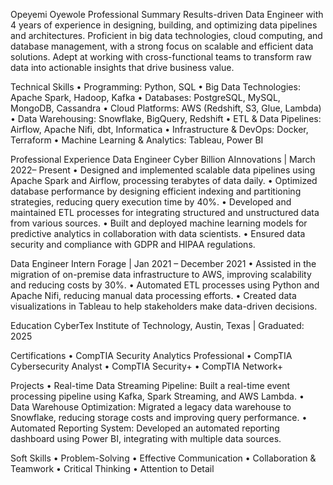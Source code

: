 Opeyemi Oyewole
Professional Summary
Results-driven Data Engineer with 4 years of experience in designing, building, and optimizing data pipelines and architectures. Proficient in big data technologies, cloud computing, and database management, with a strong focus on scalable and efficient data solutions. Adept at working with cross-functional teams to transform raw data into actionable insights that drive business value.

Technical Skills
    • Programming: Python, SQL
    • Big Data Technologies: Apache Spark, Hadoop, Kafka
    • Databases: PostgreSQL, MySQL, MongoDB, Cassandra
    • Cloud Platforms: AWS (Redshift, S3, Glue, Lambda)
    • Data Warehousing: Snowflake, BigQuery, Redshift
    • ETL & Data Pipelines: Airflow, Apache Nifi, dbt, Informatica
    • Infrastructure & DevOps: Docker, Terraform
    • Machine Learning & Analytics: Tableau, Power BI


Professional Experience
Data Engineer
Cyber Billion AInnovations | March 2022– Present
    • Designed and implemented scalable data pipelines using Apache Spark and Airflow, processing terabytes of data daily.
    • Optimized database performance by designing efficient indexing and partitioning strategies, reducing query execution time by 40%.
    • Developed and maintained ETL processes for integrating structured and unstructured data from various sources.
    • Built and deployed machine learning models for predictive analytics in collaboration with data scientists.
    • Ensured data security and compliance with GDPR and HIPAA regulations.


Data Engineer Intern
Forage | Jan 2021 – December 2021
    • Assisted in the migration of on-premise data infrastructure to AWS, improving scalability and reducing costs by 30%.
    • Automated ETL processes using Python and Apache Nifi, reducing manual data processing efforts.
    • Created data visualizations in Tableau to help stakeholders make data-driven decisions.



Education
CyberTex Institute of Technology, Austin, Texas | Graduated: 2025

Certifications
    • CompTIA Security Analytics Professional 
    • CompTIA Cybersecurity Analyst 
    • CompTIA Security+
    • CompTIA Network+

Projects
    • Real-time Data Streaming Pipeline: Built a real-time event processing pipeline using Kafka, Spark Streaming, and AWS Lambda.
    • Data Warehouse Optimization: Migrated a legacy data warehouse to Snowflake, reducing storage costs and improving query performance.
    • Automated Reporting System: Developed an automated reporting dashboard using Power BI, integrating with multiple data sources.

Soft Skills
    • Problem-Solving
    • Effective Communication
    • Collaboration & Teamwork
    • Critical Thinking
    • Attention to Detail
